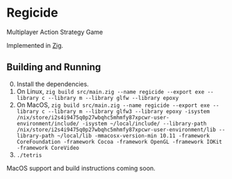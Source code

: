 # Regicide

Multiplayer Action Strategy Game

Implemented in [Zig](http://ziglang.org/).

## Building and Running

 0. Install the dependencies.
 0. On Linux, `zig build src/main.zig --name regicide --export exe --library c --library m --library glfw --library epoxy`
 0. On MacOS, `zig build src/main.zig --name regicide --export exe --library c --library m --library glfw3 --library epoxy -isystem /nix/store/i2s4i9475q0p27wbqhc5mhmfy87xpcwr-user-environment/include/ -isystem ~/local/include/ --library-path /nix/store/i2s4i9475q0p27wbqhc5mhmfy87xpcwr-user-environment/lib --library-path ~/local/lib -mmacosx-version-min 10.11 -framework CoreFoundation -framework Cocoa -framework OpenGL -framework IOKit -framework CoreVideo`
 0. `./tetris`

MacOS support and build instructions coming soon.
